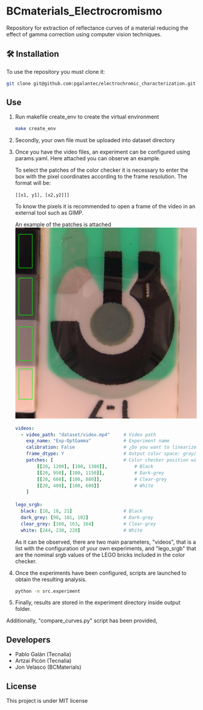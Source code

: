 # BCmaterials_Electrocromismo

Repository for extraction of reflectance curves of a material reducing the effect of gamma correction using computer vision techniques.

## 🛠 Installation
To use the repository you must clone it:
```bash
git clone git@github.com:pgalantec/electrochromic_characterization.git
```

## Use
1. Run makefile create_env to create the virtual environment
    ```bash
    make create_env
    ```
2. Secondly, your own file must be uploaded into dataset directory
3. Once you have the video files, an experiment can be configured using params.yaml. Here attached you can observe an example.

    To select the patches of the color checker it is necessary to enter the box with the pixel coordinates according to the frame resolution. 
    The format will be:

    ```[[x1, y1], [x2,y2]]]```

    To know the pixels it is recommended to open a frame of the video in an external tool such as GIMP.

    An example of the patches is attached
    ![Patches on video frame](docs/patches.png)

    ```yaml
    videos:
      - video_path: "dataset/video.mp4"     # Video path
        exp_name: "Exp-OptGamma"            # Experiment name
        calibration: False                  # ¿Do you want to linearize Gamma? TRUE/FALSE
        frame_dtype: Y                      # Output color space: gray/Y/L
        patches: [                          # Color checker position with respect to video resolution
            [[20, 1200], [100, 1380]],          # Black 
            [[20, 950], [100, 1150]],           # Dark-grey
            [[20, 660], [100, 880]],            # Clear-grey
            [[20, 400], [100, 600]]             # White
        ]
    
    lego_srgb:
      black: [18, 18, 21]                   # Black 
      dark_grey: [98, 101, 102]             # Dark-grey
      clear_grey: [160, 163, 164]           # Clear-grey
      white: [244, 238, 228]                # White
    ```

    As it can be observed, there are two main parameters, "videos", that is a list with the configuration of your own experiments, and "lego_srgb" that are the nominal srgb values of the LEGO bricks included in the color checker.  

4. Once the experiments have been configured, scripts are launched to obtain the resulting analysis. 
    ```bash
    python -m src.experiment
    ```

5. Finally, results are stored in the experiment directory inside output folder.  

Additionally, "compare_curves.py" script has been provided, 

## Developers
- Pablo Galán (Tecnalia)
- Artzai Picón (Tecnalia)
- Jon Velasco (BCMaterials)

## License 
This project is under MIT license

